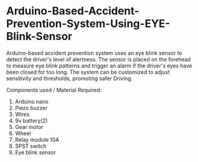 # Arduino-Based-Accident-Prevention-System-Using-EYE-Blink-Sensor
Arduino-based accident prevention system uses an eye blink sensor to detect the driver's level of alertness. The sensor is placed on the forehead to measure eye blink patterns and trigger an alarm if the driver's eyes have been closed for too long. The system can be customized to adjust sensitivity and thresholds, promoting safer Driving.


Components used / Material Required:

1) Arduino nano
2) Piezo buzzer
3) Wires
4) 9v battery(2)
5) Gear motor 
6) Wheel 
7) Relay module 10A
8) SPST switch
9) Eye blink sensor
